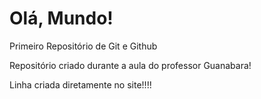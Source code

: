 # Olá, Mundo!
Primeiro Repositório de Git e Github

Repositório criado durante a aula do professor Guanabara!

Linha criada diretamente no site!!!!
